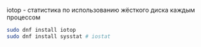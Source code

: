 iotop - статистика по использованию жёсткого диска каждым процессом
```bash
sudo dnf install iotop
sudo dnf install sysstat # iostat
```
